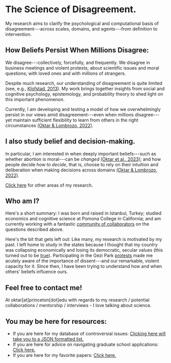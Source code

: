 # The Science of Disagreement.
My research aims to clarify the psychological and computational basis of disagreement---across scales, domains, and agents---from definition to intervention.

## How Beliefs Persist When Millions Disagree:
We disagree---collectively, forcefully, and frequently. We disagree in business meetings and violent protests; about scientific issues and moral questions; with loved ones and with millions of strangers. 

Despite much research, our understanding of disagreement is quite limited (see, e.g., [Klofstad, 2013](https://doi.org/10.1111/j.1540-5907.2012.00620.x)). My work brings together insights from social and cognitive psychology, epistemology, and probability theory to shed light on this important phenomenon.

Currently, I am developing and testing a model of how we overwhelmingly persist in our views amid disagreement---even when millions disagree---yet maintain sufficient flexibility to learn from others in the right circumstances [(Oktar & Lombrozo, 2022)](https://escholarship.org/uc/item/3380n01h).  

## I also study belief and decision-making.
In particular, I am interested in when deeply important beliefs---such as whether abortion is moral---can be _changed_ [(Oktar et al., 2023)](https://doi.org/10.1016/j.cognition.2023.105434); and 
how people decide _how to decide_, that is, choose to rely on their intuition and deliberation when making decisions across domains [(Oktar & Lombrozo, 2022)](https://www.sciencedirect.com/science/article/pii/S0010027722000099).

[Click here](./other-research.md) for other areas of my research. 

## Who am I?
Here's a short summary: I was born and raised in Istanbul, Turkey; studied economics and cognitive science at Pomona College in California; and am currently working with a fantastic [community of collaborators](./collaborators.md) on the questions described above. 

Here's the bit that gets left out: Like many, my research is motivated by my past. I left home to study in the states because I thought that my country was collapsing economically and losing its democratic, secular values (this turned out to be [true](https://www.brookings.edu/articles/the-rise-and-fall-of-liberal-democracy-in-turkey-implications-for-the-west/)). Participating in the Gezi Park [protests](https://en.wikipedia.org/wiki/Gezi_Park_protests) made me acutely aware of the importance of dissent---and our remarkable, violent capacity for it. Since then, I have been trying to understand how and when others' beliefs influence ours. 

## Feel free to contact me!
At oktar[at]princeton[dot]edu with regards to my research / potential collaborations / mentorship / interviews - I love talking about science.

## You may be here for resources:
- If you are here for my database of controversial issues: [Clicking here will take you to a JSON formatted list.](https://github.com/keremoktar/disagreement_statsampling/blob/main/issues.js) 
- If you are here for advice on navigating graduate school applications: [Click here.](/advice.md)
- If you are here for my favorite papers: [Click here.](/paperpile.md) 
